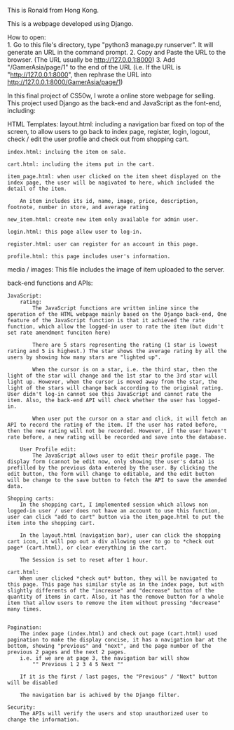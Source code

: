 This is Ronald from Hong Kong.

This is a webpage developed using Django. 

How to open:    
    1. Go to this file's directory, type "python3 manage.py runserver". It will generate an URL in the command prompt.
    2. Copy and Paste the URL to the browser. (The URL usually be http://127.0.0.1:8000)
    3. Add "/GamerAsia/page/1" to the end of the URL (i.e. If the URL is "http://127.0.0.1:8000", then rephrase the URL into http://127.0.0.1:8000/GamerAsia/page/1)
    

In this final project of CS50w, I wrote a online store webpage for selling. This project used Django as the back-end and JavaScript as the font-end, including:

HTML Templates:
    layout.html: including a navigation bar fixed on top of the screen, to allow users to go back to index page, register, login, logout, check / edit the user profile and check out from shopping cart.

    index.html: incluing the item on sale.

    cart.html: including the items put in the cart.

    item_page.html: when user clicked on the item sheet displayed on the index page, the user will be nagivated to here, which included the detail of the item.
    
        An item includes its id, name, image, price, description, footnote, number in store, and average rating

    new_item.html: create new item only available for admin user.

    login.html: this page allow user to log-in.

    register.html: user can register for an account in this page.

    profile.html: this page includes user's information.



media / images: 
    This file includes the image of item uploaded to the server.

back-end functions and APIs:

    JavaScript: 
        rating: 
            The JavaScript functions are written inline since the operation of the HTML webpage mainly based on the Django back-end, One feature of the JavaScript function is that it achieved the rate function, which allow the logged-in user to rate the item (but didn't set rate amendment funciton here) 

            There are 5 stars representing the rating (1 star is lowest rating and 5 is highest.) The star shows the average rating by all the users by showing how many stars are "lighted up". 
            
            When the cursor is on a star, i.e. the third star, then the light of the star will change and the 1st star to the 3rd star will light up. However, when the cursor is moved away from the star, the light of the stars will change back according to the original rating. User didn't log-in cannot see this JavaScript and cannot rate the item. Also, the back-end API will check whether the user has logged-in.

            When user put the cursor on a star and click, it will fetch an API to record the rating of the item. If the user has rated before, then the new rating will not be recorded. However, if the user haven't rate before, a new rating will be recorded and save into the database.

        User Profile edit:
            The JavaScript allows user to edit their profile page. The display form (cannot be edit now, only showing the user's data) is prefilled by the previous data entered by the user. By clicking the edit button, the form will change to editable, and the edit button will be change to the save button to fetch the API to save the amended data.

    Shopping carts:
        In the shopping cart, I implemented session which allows non logged-in user / user does not have an account to use this function, user can click "add to cart" button via the item_page.html to put the item into the shopping cart.
        
        In the layout.html (navigation bar), user can click the shopping cart icon, it will pop out a div allowing user to go to *check out page* (cart.html), or clear everything in the cart.

        The Session is set to reset after 1 hour.

    cart.html:
        When user clicked *check out* button, they will be navigated to this page. This page has similar style as in the index page, but with slightly differents of the "increase" and "decrease" button of the quantity of items in cart. Also, it has the remove button for a whole item that allow users to remove the item without pressing "decrease" many times.


    Pagination:
        The index page (index.html) and check out page (cart.html) used pagination to make the display concise, it has a navigation bar at the bottom, showing "previous" and "next", and the page number of the previous 2 pages and the next 2 pages.
        i.e. if we are at page 3, the navigation bar will show 
            "" Previous 1 2 3 4 5 Next ""
        
        If it is the first / last pages, the "Previous" / "Next" button will be disabled

        The navigation bar is achived by the Django filter.

    Security:
        The APIs will verify the users and stop unauthorized user to change the information.

